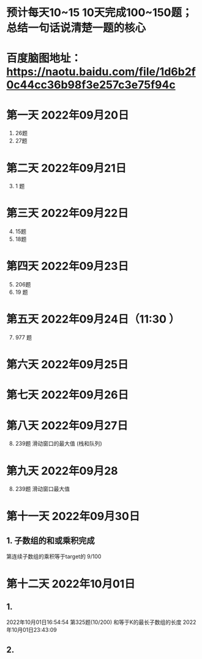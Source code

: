 # 预计每天10~15 10天完成100~150题；总结一句话说清楚一题的核心
# 百度脑图地址：https://naotu.baidu.com/file/1d6b2f0c44cc36b98f3e257c3e75f94c

# 第一天 2022年09月20日
1. 26题
2. 27题

# 第二天 2022年09月21日
3. 1 题 

# 第三天 2022年09月22日
4. 15题
2. 18题

# 第四天 2022年09月23日
5. 206题
6. 19 题

# 第五天 2022年09月24日（11:30 ）
7. 977 题
# 第六天 2022年09月25日
# 第七天 2022年09月26日
# 第八天 2022年09月27日
8. 239题 滑动窗口的最大值 (栈和队列)

# 第九天 2022年09月28
8.   239题 滑动窗口最大值


# 第十一天 2022年09月30日
## 1. 子数组的和或乘积完成 
第连续子数组的乘积等于target的 9/100  

# 第十二天 2022年10月01日
## 1. 
2022年10月01日16:54:54
第325题(10/200) 和等于K的最长子数组的长度
2022年10月01日23:43:09

## 2.




